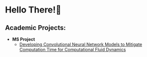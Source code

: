 <h1> Hello There!👋</h1>
<h2>Academic Projects:</h2>

- <b>MS Project </b>
  - [Developing Convolutional Neural Network Models to Mitigate Computation Time for Computational Fluid Dynamics](https://github.com/sawaaron221/MS-Project)
